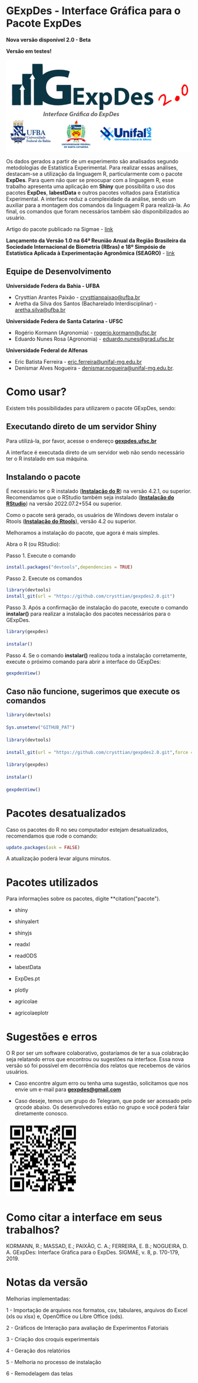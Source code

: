 # GExpDes - Interface Gráfica para o Pacote ExpDes

**Nova versão disponível 2.0 - Beta**

**Versão em testes!**


![](logo.png)

Os dados gerados a partir de um experimento são analisados segundo metodologias de Estatística Experimental. Para realizar essas análises, destacam-se a utilização da linguagem R, particularmente com o pacote **ExpDes**. Para quem não quer se preocupar com a linguagem R, esse trabalho apresenta uma aplicação em **Shiny** que possibilita o uso dos pacotes **ExpDes**, **labestData** e outros pacotes voltados para Estatística Experimental. A interface reduz a complexidade da análise, sendo um auxiliar para a montagem dos comandos da linguagem R para realizá-la. Ao final, os comandos que foram necessários também são disponibilizados ao usuário.

Artigo do pacote publicado na Sigmae - [link](https://publicacoes.unifal-mg.edu.br/revistas/index.php/sigmae/article/view/951)

**Lançamento da Versão 1.0 na 64ª Reunião Anual da Região Brasileira da Sociedade Internacional de Biometria (RBras) e 18º Simpósio de Estatística Aplicada à Experimentação Agronômica (SEAGRO)** - [link](https://www.rbras64.com.br/)

## Equipe de Desenvolvimento

**Universidade Federa da Bahia - UFBA**
- Crysttian Arantes Paixão - crysttianpaixao@ufba.br
- Aretha da Silva dos Santos (Bacharelado Interdisciplinar) - aretha.silva@ufba.br

**Universidade Federa de Santa Catarina - UFSC**
- Rogério Kormann (Agronomia) - rogerio.kormann@ufsc.br
- Eduardo Nunes Rosa (Agronomia) - eduardo.nunes@grad.ufsc.br

**Universidade Federal de Alfenas**
- Eric Batista Ferreira - eric.ferreira@unifal-mg.edu.br
- Denismar Alves Nogueira - denismar.nogueira@unifal-mg.edu.br.

# Como usar?

Existem três possibilidades para utilizarem o pacote GExpDes, sendo:

## Executando direto de um servidor Shiny 

Para utilizá-la, por favor, acesse o endereço [**gexpdes.ufsc.br**](http://gexpdes.ufsc.br)
 
A interface é executada direto de um servidor web não sendo necessário ter o R instalado em sua máquina.

## Instalando o pacote

É necessário ter o R instalado ([**Instalação do R**](http://cran.r-project.org/)) na versão 4.2.1, ou superior. Recomendamos que o RStudio também seja instalado ([**Instalação do RStudio**](https://www.rstudio.com/)) na versão 2022.07.2+554 ou superior.

Como o pacote será gerado, os usuários de Windows devem instalar o Rtools ([**Instalação do Rtools**](https://cran.r-project.org/bin/windows/Rtools/)), versão 4.2 ou superior. 

Melhoramos a instalação do pacote, que agora é mais simples.

Abra o R (ou RStudio):

Passo 1. Execute o comando 

```r
install.packages("devtools",dependencies = TRUE)
```

Passo 2. Execute os comandos

```r
library(devtools)
install_git(url = "https://github.com/crysttian/gexpdes2.0.git")
```
Passo 3. Após a confirmação de instalação do pacote, execute o comando **instalar()** para realizar a instalação dos pacotes necessários para o GExpDes. 

```r
library(gexpdes)

instalar()
```

Passo 4. Se o comando **instalar()** realizou toda a instalação corretamente, execute o próximo comando para abrir a interface do GExpDes:

```r
gexpdesView()
```

## Caso não funcione, sugerimos que execute os comandos

```r
library(devtools)

Sys.unsetenv("GITHUB_PAT")

library(devtools)

install_git(url = "https://github.com/crysttian/gexpdes2.0.git",force = TRUE)

library(gexpdes)

instalar()

gexpdesView()
```

# Pacotes desatualizados

Caso os pacotes do R no seu computador estejam desatualizados, recomendamos que rode o comando:

```r
update.packages(ask = FALSE)
```
A atualização poderá levar alguns minutos.

# Pacotes utilizados

Para informações sobre os pacotes, digite **citation("pacote").

- shiny

- shinyalert

- shinyjs

- readxl

- readODS

- labestData

- ExpDes.pt

- plotly

- agricolae

- agricolaeplotr


# Sugestões e erros

O R por ser um software colaborativo, gostaríamos de ter a sua colabração seja relatando erros que encontrou ou sugestões na interface. Essa nova versão só foi possível em decorrência dos relatos que recebemos de vários usuários.

- Caso encontre algum erro ou tenha uma sugestão, solicitamos que nos envie um e-mail para **gexpdes@gmail.com** 

- Caso deseje, temos um grupo do Telegram, que pode ser acessado pelo qrcode abaixo. Os desenvolvedores estão no grupo e você poderá falar diretamente conosco.

![](ajustada.png)

# Como citar a interface em seus trabalhos?

KORMANN, R.; MASSAD, E.; PAIXÃO, C. A.; FERREIRA, E. B.; NOGUEIRA, D. A. GExpDes: Interface Gráfica para o ExpDes. SIGMAE, v. 8, p. 170-179, 2019.

# Notas da versão

Melhorias implementadas:

1 - Importação de arquivos nos formatos, csv, tabulares, arquivos do Excel (xls ou xlsx) e, OpenOffice ou Libre Office (ods).

2 - Gráficos de Interação para avaliação de Experimentos Fatoriais

3 - Criação dos croquis experimentais

4 - Geração dos relatórios

5 - Melhoria no processo de instalação

6 - Remodelagem das telas

